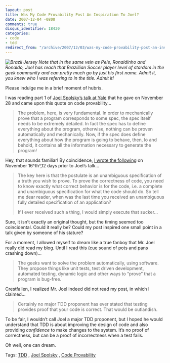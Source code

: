 ```yaml
---
layout: post
title: Was My Code Provability Post An Inspiration To Joel?
date: 2007-12-04 -0800
comments: true
disqus_identifier: 18430
categories:
- code
- tdd
redirect_from: "/archive/2007/12/03/was-my-code-provability-post-an-inspiration-to-joel.aspx/"
---
```


*![Brazil
Jersey](http://haacked.com/images/haacked_com/WindowsLiveWriter/DidJoelReadMyPostOnCodeProvability_211/BrazilJersey_3.jpg)
Note that in the same vein as Pele, Ronaldinho and Ronaldo, Joel has
reach that Brazillian Soccer player level of stardom in the geek
community and can pretty much go by just his first name. Admit it, you
knew who I was referring to in the title. Admit it!*

Please indulge me in a brief moment of hubris.

I was reading part 1 of [Joel Spolsky’s talk at
Yale](http://www.joelonsoftware.com/items/2007/12/03.html "Joel's Talk at Yale Part 1")
that he gave on November 28 and came upon this quote on code
provability...

> The problem, here, is very fundamental. In order to mechanically prove
> that a program corresponds to some spec, the spec itself needs to be
> extremely detailed. In fact the spec has to define everything about
> the program, otherwise, nothing can be proven automatically and
> mechanically. Now, if the spec does define everything about how the
> program is going to behave, then, lo and behold, it contains all the
> information necessary to generate the program!

Hey, that sounds familiar! By coincidence, [I wrote the
following](http://haacked.com/archive/2007/11/16/what-exactly-are-you-trying-to-prove.aspx "What exactly are you trying to prove")
on November 16^th^,12 days prior to Joel’s talk...

> The key here is that the postulate is an unambiguous specification of
> a truth you wish to prove. To prove the correctness of code, you need
> to know exactly what correct behavior is for the code, i.e. a complete
> and unambiguous specification for what the code should do. So tell me
> dear reader, when was the last time you received an unambiguous fully
> detailed specification of an application?
>
> If I ever received such a thing, I would simply execute that sucker...

Sure, it isn’t exactly an original thought, but the timing seemed too
coincidental. Could it really be? Could my post inspired one small point
in a talk given by someone of his stature?

For a moment, I allowed myself to dream like a true fanboy that Mr. Joel
really did read my blog. Until I read this (cue sound of pots and pans
crashing down)...

> The geeks want to solve the problem automatically, using software.
> They propose things like unit tests, test driven development,
> automated testing, dynamic logic and other ways to “prove” that a
> program is bug-free.

Crestfallen, I realized Mr. Joel indeed did not read my post, in which I
claimed...

> Certainly no major TDD proponent has ever stated that testing provides
> proof that your code is correct. That would be outlandish.

To be fair, I wouldn’t call Joel a major TDD proponent, but I hoped he
would understand that TDD is about improving the design of code and also
providing *confidence* to make changes to the system. It’s no proof of
correctness, but can be a proof of incorrectness when a test fails.

Oh well, one can dream.

Tags: [TDD](http://technorati.com/tags/TDD/ "TDD tag") , [Joel
Spolsky](http://technorati.com/tags/Joel%20Spolsky/ "Joel Spolsky tag")
, [Code
Provability](http://technorati.com/tags/Code%20Provability/ "Code Provability tag")

